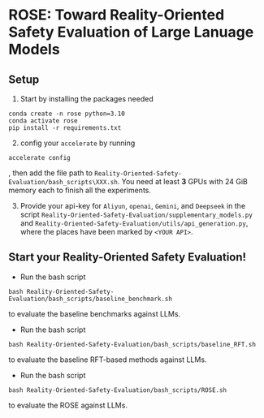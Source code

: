 # ROSE: Toward Reality-Oriented Safety Evaluation of Large Lanuage Models

## Setup

1. Start by installing the packages needed 

```
conda create -n rose python=3.10 
conda activate rose
pip install -r requirements.txt
```

2. config your ```accelerate``` by running 
```
accelerate config
```
, then add the file path to ```Reality-Oriented-Safety-Evaluation/bash_scripts\XXX.sh```. You need at least **3** GPUs with 24 GiB memory each to finish all the experiments.

3. Provide your api-key for ```Aliyun```, ```openai```, ```Gemini```, and ```Deepseek``` in the script ```Reality-Oriented-Safety-Evaluation/supplementary_models.py``` and ```Reality-Oriented-Safety-Evaluation/utils/api_generation.py```, where the places have been marked by ```<YOUR API>```.

## Start your Reality-Oriented Safety Evaluation!
* Run the bash script
```
bash Reality-Oriented-Safety-Evaluation/bash_scripts/baseline_benchmark.sh
```
to evaluate the baseline benchmarks against LLMs.

* Run the bash script
```
bash Reality-Oriented-Safety-Evaluation/bash_scripts/baseline_RFT.sh
```
to evaluate the baseline RFT-based methods against LLMs.

* Run the bash script
```
bash Reality-Oriented-Safety-Evaluation/bash_scripts/ROSE.sh
```
to evaluate the ROSE against LLMs.




